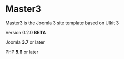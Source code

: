 # Master3
Master3 is the Joomla 3 site template based on UIkit 3

Version 0.2.0 **BETA**

Joomla **3.7** or later

PHP **5.6** or later
